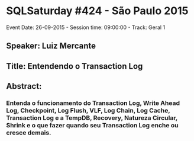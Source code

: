 # SQLSaturday #424 - São Paulo  2015
Event Date: 26-09-2015 - Session time: 09:00:00 - Track: Geral 1
## Speaker: Luiz  Mercante
## Title: Entendendo o Transaction Log
## Abstract:
### Entenda o funcionamento do Transaction Log, Write Ahead Log, Checkpoint, Log Flush, VLF, Log Chain, Log Cache, Transaction Log e a TempDB, Recovery, Natureza Circular, Shrink e o que fazer quando seu Transaction Log enche ou cresce demais.
